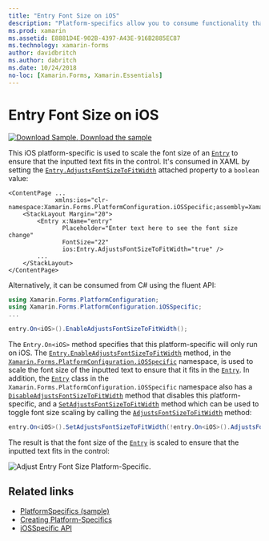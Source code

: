 ```yaml
---
title: "Entry Font Size on iOS"
description: "Platform-specifics allow you to consume functionality that's only available on a specific platform, without implementing custom renderers or effects. This article explains how to consume the iOS platform-specific that scales the font size of an Entry."
ms.prod: xamarin
ms.assetid: E8881D4E-902B-4397-A43E-916B2885EC87
ms.technology: xamarin-forms
author: davidbritch
ms.author: dabritch
ms.date: 10/24/2018
no-loc: [Xamarin.Forms, Xamarin.Essentials]
---
```


# Entry Font Size on iOS

[![Download Sample.](~/media/shared/download.png) Download the sample](/samples/xamarin/xamarin-forms-samples/userinterface-platformspecifics)

This iOS platform-specific is used to scale the font size of an [`Entry`](xref:Xamarin.Forms.Entry) to ensure that the inputted text fits in the control. It's consumed in XAML by setting the [`Entry.AdjustsFontSizeToFitWidth`](xref:Xamarin.Forms.PlatformConfiguration.iOSSpecific.Entry.AdjustsFontSizeToFitWidthProperty) attached property to a `boolean` value:

```xaml
<ContentPage ...
             xmlns:ios="clr-namespace:Xamarin.Forms.PlatformConfiguration.iOSSpecific;assembly=Xamarin.Forms.Core"
    <StackLayout Margin="20">
        <Entry x:Name="entry"
               Placeholder="Enter text here to see the font size change"
               FontSize="22"
               ios:Entry.AdjustsFontSizeToFitWidth="true" />
        ...
    </StackLayout>
</ContentPage>
```

Alternatively, it can be consumed from C# using the fluent API:

```csharp
using Xamarin.Forms.PlatformConfiguration;
using Xamarin.Forms.PlatformConfiguration.iOSSpecific;
...

entry.On<iOS>().EnableAdjustsFontSizeToFitWidth();
```

The `Entry.On<iOS>` method specifies that this platform-specific will only run on iOS. The [`Entry.EnableAdjustsFontSizeToFitWidth`](xref:Xamarin.Forms.PlatformConfiguration.iOSSpecific.Entry.EnableAdjustsFontSizeToFitWidth(Xamarin.Forms.IPlatformElementConfiguration{Xamarin.Forms.PlatformConfiguration.iOS,Xamarin.Forms.Entry})) method, in the [`Xamarin.Forms.PlatformConfiguration.iOSSpecific`](xref:Xamarin.Forms.PlatformConfiguration.iOSSpecific) namespace, is used to scale the font size of the inputted text to ensure that it fits in the [`Entry`](xref:Xamarin.Forms.Entry). In addition, the [`Entry`](xref:Xamarin.Forms.PlatformConfiguration.iOSSpecific.Entry) class in the `Xamarin.Forms.PlatformConfiguration.iOSSpecific` namespace also has a [`DisableAdjustsFontSizeToFitWidth`](xref:Xamarin.Forms.PlatformConfiguration.iOSSpecific.Entry.DisableAdjustsFontSizeToFitWidth(Xamarin.Forms.IPlatformElementConfiguration{Xamarin.Forms.PlatformConfiguration.iOS,Xamarin.Forms.Entry})) method that disables this platform-specific, and a [`SetAdjustsFontSizeToFitWidth`](xref:Xamarin.Forms.PlatformConfiguration.iOSSpecific.Entry.SetAdjustsFontSizeToFitWidth(Xamarin.Forms.IPlatformElementConfiguration{Xamarin.Forms.PlatformConfiguration.iOS,Xamarin.Forms.Entry},System.Boolean)) method which can be used to toggle font size scaling by calling the [`AdjustsFontSizeToFitWidth`](xref:Xamarin.Forms.PlatformConfiguration.iOSSpecific.Entry.AdjustsFontSizeToFitWidth(Xamarin.Forms.IPlatformElementConfiguration{Xamarin.Forms.PlatformConfiguration.iOS,Xamarin.Forms.Entry})) method:

```csharp
entry.On<iOS>().SetAdjustsFontSizeToFitWidth(!entry.On<iOS>().AdjustsFontSizeToFitWidth());
```

The result is that the font size of the [`Entry`](xref:Xamarin.Forms.Entry) is scaled to ensure that the inputted text fits in the control:

![Adjust Entry Font Size Platform-Specific.](entry-font-size-images/entry-font-size.png)

## Related links

- [PlatformSpecifics (sample)](/samples/xamarin/xamarin-forms-samples/userinterface-platformspecifics)
- [Creating Platform-Specifics](~/xamarin-forms/platform/platform-specifics/index.md#creating-platform-specifics)
- [iOSSpecific API](xref:Xamarin.Forms.PlatformConfiguration.iOSSpecific)